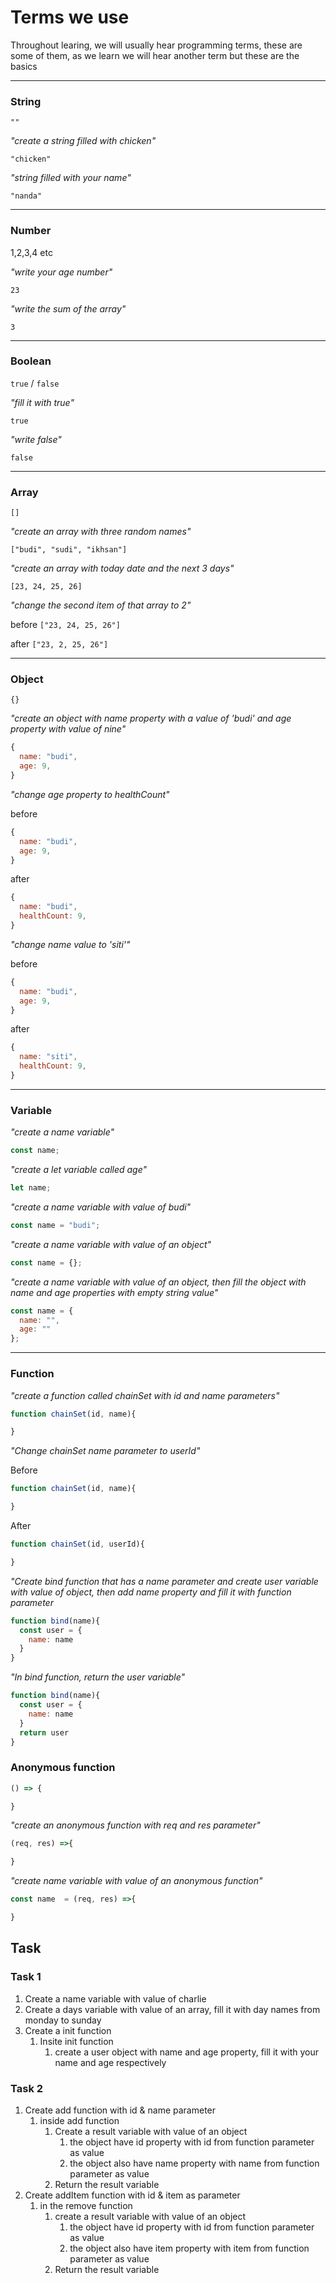 # Terms we use
Throughout learing, we will usually hear programming terms, these are some of them, as we learn we will hear another term but these are the basics

----------
### String
`""`

_"create a string filled with chicken"_

`"chicken"`

_"string filled with your name"_

`"nanda"`

----------

### Number
1,2,3,4 etc

_"write your age number"_

`23`

_"write the sum of the array"_

`3`

----------

### Boolean
`true` / `false`

_"fill it with true"_

`true`

_"write false"_

`false`

----------

### Array
`[]`

_"create an array with three random names"_

`["budi", "sudi", "ikhsan"]`

_"create an array with today date and the next 3 days"_

`[23, 24, 25, 26]`

_"change the second item of that array to 2"_

before `["23, 24, 25, 26"]`

after `["23, 2, 25, 26"]`

----------

### Object
`{}`

_"create an object with name property with a value of 'budi'_
_and age property with value of nine"_

```javascript
{
  name: "budi",
  age: 9,
}
```

_"change age property to healthCount"_

before
```javascript
{
  name: "budi",
  age: 9,
}
```

after
```javascript
{
  name: "budi",
  healthCount: 9,
}
```

_"change name value to 'siti'"_

before
```javascript
{
  name: "budi",
  age: 9,
}
```

after
```javascript
{
  name: "siti",
  healthCount: 9,
}
```

----------

### Variable

_"create a name variable"_
```javascript
const name;
```

_"create a let variable called age"_
```javascript
let name;
```

_"create a name variable with value of budi"_
```javascript
const name = "budi";
```

_"create a name variable with value of an object"_
```javascript
const name = {};
```

_"create a name variable with value of an object,_
_then fill the object with name and age properties with empty string value"_
```javascript
const name = {
  name: "",
  age: ""
};
```

----------

### Function

_"create a function called chainSet_
_with id and name parameters"_

```javascript
function chainSet(id, name){

}
```

_"Change chainSet name parameter to userId"_

Before
```javascript
function chainSet(id, name){

}
```

After
```javascript
function chainSet(id, userId){

}
```

_"Create bind function that has a name parameter_
_and create user variable with value of object,_
_then add name property and fill it with function parameter_
```javascript
function bind(name){
  const user = {
    name: name
  }
}
```

_"In bind function, return the user variable"_
```javascript
function bind(name){
  const user = {
    name: name
  }
  return user
}
```

### Anonymous function
```javascript
() => {

}
```

_"create an anonymous function with req and res parameter"_
```javascript
(req, res) =>{

}
```

_"create name variable with value of an anonymous function"_
```javascript
const name  = (req, res) =>{

}
```

## Task
### Task 1
1. Create a name variable with value of charlie
2. Create a days variable with value of an array, fill it with day names from monday to sunday
3. Create a init function
   1. Insite init function
      1. create a user object with name and age property, fill it with your name and age respectively

### Task 2
1. Create add function with id & name parameter
   1. inside add function
      1. Create a result variable with value of an object
         1. the object have id property with id from function parameter as value
         2. the object also have name property with name from function parameter as value
      2. Return the result variable
2. Create addItem function with id & item as parameter
   1. in the remove function
      1. create a result variable with value of an object
         1. the object have id property with id from function parameter as value
         2. the object also have item property with item from function parameter as value
      2. Return the result variable
